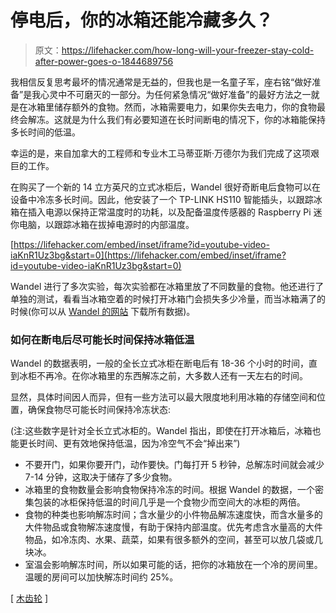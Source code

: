 # 停电后，你的冰箱还能冷藏多久？

> 原文：<https://lifehacker.com/how-long-will-your-freezer-stay-cold-after-power-goes-o-1844689756>

我相信反复思考最坏的情况通常是无益的，但我也是一名童子军，座右铭“做好准备”是我心灵中不可磨灭的一部分。为任何紧急情况“做好准备”的最好方法之一就是在冰箱里储存额外的食物。然而，冰箱需要电力，如果你失去电力，你的食物最终会解冻。这就是为什么我们有必要知道在长时间断电的情况下，你的冰箱能保持多长时间的低温。



幸运的是，来自加拿大的工程师和专业木工马蒂亚斯·万德尔为我们完成了这项艰巨的工作。

在购买了一个新的 14 立方英尺的立式冰柜后，Wandel 很好奇断电后食物可以在设备中冷冻多长时间。因此，他安装了一个 TP-LINK HS110 智能插头，以跟踪冰箱在插入电源以保持正常温度时的功耗，以及配备温度传感器的 Raspberry Pi 迷你电脑，以跟踪冰箱在拔掉电源时的内部温度。

 [https://lifehacker.com/embed/inset/iframe?id=youtube-video-iaKnR1Uz3bg&start=0](https://lifehacker.com/embed/inset/iframe?id=youtube-video-iaKnR1Uz3bg&start=0) 

Wandel 进行了多次实验，每次实验都在冰箱里放了不同数量的食物。他还进行了单独的测试，看看当冰箱空着的时候打开冰箱门会损失多少冷量，而当冰箱满了的时候(你可以从 [Wandel 的网站](https://woodgears.ca/heating/freezer.html) 下载所有数据)。

### 如何在断电后尽可能长时间保持冰箱低温

Wandel 的数据表明，一般的全长立式冰柜在断电后有 18-36 个小时的时间，直到冰柜不再冷。在你冰箱里的东西解冻之前，大多数人还有一天左右的时间。

显然，具体时间因人而异，但有一些方法可以最大限度地利用冰箱的存储空间和位置，确保食物尽可能长时间保持冷冻状态:

(注:这些数字是针对全长立式冰柜的。Wandel 指出，即使在打开冰箱后，冰箱也能更长时间、更有效地保持低温，因为冷空气不会“掉出来”)

*   不要开门，如果你要开门，动作要快。门每打开 5 秒钟，总解冻时间就会减少 7-14 分钟，这取决于储存了多少食物。
*   冰箱里的食物数量会影响食物保持冷冻的时间。根据 Wandel 的数据，一个密集包装的冰柜保持低温的时间几乎是一个食物少而空间大的冰柜的两倍。
*   食物的种类也影响解冻时间；含水量少的小件物品解冻速度快，而含水量多的大件物品或食物解冻速度慢，有助于保持内部温度。优先考虑含水量高的大件物品，如冷冻肉、水果、蔬菜，如果有很多额外的空间，甚至可以放几袋或几块冰。
*   室温会影响解冻时间，所以如果可能的话，把你的冰箱放在一个冷的房间里。温暖的房间可以加快解冻时间约 25%。

[ [木齿轮](https://woodgears.ca/heating/freezer.html) ]